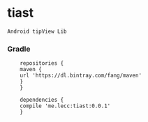 # tiast
    Android tipView Lib



###  Gradle
```Gradle
    repositories {
    maven {
    url 'https://dl.bintray.com/fang/maven'
    }
    }

    dependencies {
    compile 'me.lecc:tiast:0.0.1'
    }

```
